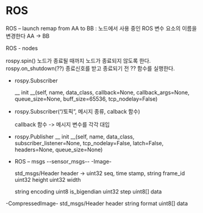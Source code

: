 # ROS

ROS – launch
remap from AA to BB : 노드에서 사용 중인 ROS 변수 요소의 이름을 변경한다 AA → BB

ROS - nodes

rospy.spin() 노드가 종료될 때까지 노드가 종료되지 않도록 한다.
rospy.on_shutdown(??) 종료신호를 받고 종료되기 전 ?? 함수를 실행한다.

- rospy.Subscriber
    
    __ init __(self, name, data_class, callback=None, callback_args=None, queue_size=None, buff_size=65536, tcp_nodelay=False)
    

- rospy.Subscriber(“/토픽”, 메시지 종류, calback 함수)
    
    callback 함수 -> 메시지 변수를 각각 대입
    

- rospy.Publisher
__ init __(self, name, data_class, subscriber_listener=None, tcp_nodelay=False, latch=False, headers=None, queue_size=None)

- ROS – msgs
--sensor_msgs--
-Image-
    
    
    std_msgs/Header header -> uint32 seq, time stamp, string frame_id
    uint32 height
    uint32 width
    
    string encoding
    uint8 is_bigendian
    uint32 step
    uint8[] data
    

-CompressedImage-
std_msgs/Header header
string format
uint8[] data